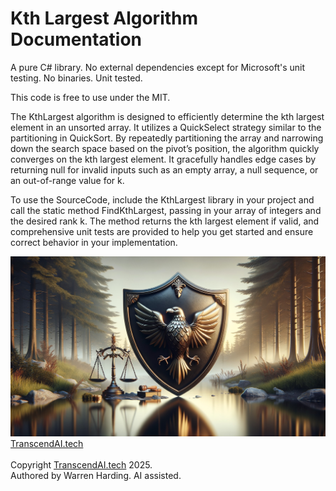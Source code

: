 
# Kth Largest Algorithm Documentation

A pure C# library. No external dependencies except for Microsoft's unit testing. No binaries. Unit tested.

This code is free to use under the MIT.

The KthLargest algorithm is designed to efficiently determine the kth largest element in an unsorted array. It utilizes a QuickSelect strategy similar to the partitioning in QuickSort. By repeatedly partitioning the array and narrowing down the search space based on the pivot’s position, the algorithm quickly converges on the kth largest element. It gracefully handles edge cases by returning null for invalid inputs such as an empty array, a null sequence, or an out-of-range value for k.

To use the SourceCode, include the KthLargest library in your project and call the static method FindKthLargest, passing in your array of integers and the desired rank k. The method returns the kth largest element if valid, and comprehensive unit tests are provided to help you get started and ensure correct behavior in your implementation.

![AI Image](aiimage.jpg)
[TranscendAI.tech](https://TranscendAI.tech)<br>
<br>
Copyright [TranscendAI.tech](https://TranscendAI.tech) 2025.</br>
Authored by Warren Harding. AI assisted.</br>
  
